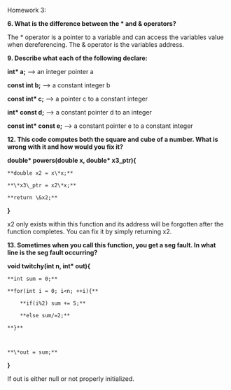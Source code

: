 Homework 3:



**6. What is the difference between the \* and \& operators?**



The \* operator is a pointer to a variable and can access the variables value when dereferencing. The \& operator is the variables address.



**9. Describe what each of the following declare:**

**int\* a;** --> an integer pointer a

**const int b;** --> a constant integer b

**const int\* c;** --> a pointer c to a constant integer

**int\* const d;** --> a constant pointer d to an integer

**const int\* const e;** --> a constant pointer e to a constant integer



**12. This code computes both the square and cube of a number. What is wrong with it and how would you fix it?**

**double\* powers(double x, double\* x3\_ptr){**



	**double x2 = x\*x;**

	**\*x3\_ptr = x2\*x;**

	**return \&x2;**

**}**



x2 only exists within this function and its address will be forgotten after the function completes. You can fix it by simply returning x2.



**13. Sometimes when you call this function, you get a seg fault. In what line is the seg fault occurring?**

**void twitchy(int n, int\* out){**

	

	**int sum = 0;**

	**for(int i = 0; i<n; ++i){**

		**if(i%2) sum += 5;**

		**else sum/=2;**

	**}**

	

	**\*out = sum;**

**}**



If out is either null or not properly initialized.

